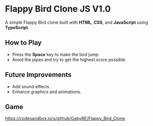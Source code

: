 # Flappy Bird Clone JS V1.0

A simple Flappy Bird clone built with **HTML**, **CSS**, and **JavaScript** using **TypeScript**.

## How to Play
- Press the **Space** key to make the bird jump.
- Avoid the pipes and try to get the highest score possible.

## Future Improvements
- Add sound effects.
- Enhance graphics and animations.

## Game
https://codesandbox.io/s/github/GabyBE/Flappy_Bird_Clone
